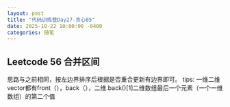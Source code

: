 ```yaml
---
layout: post
title: "代码训练营Day27-贪心05"
date: 2025-10-22 10:00:00 -0400
categories: 随笔
---
```


## Leetcode 56 合并区间
思路与之前相同，按左边界排序后根据是否重合更新有边界即可。
tips: 一维二维vector都有front（），back（），二维.back()[1]二维数组最后一个元素（一个一维数组）的第二个值





